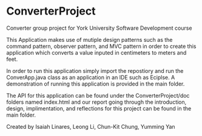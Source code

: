 # ConverterProject
Converter group project for York University Software Development course

This Application makes use of mutiple design patterns such as the command pattern, observer pattern, and MVC pattern in order to create
this application which converts a value inputed in centimeters to meters and feet.

In order to run this application simply import the repostiory and run the ConverApp.java class as an application in an IDE such as
Eciplse. A demonstration of running this application is provided in the main folder.

The API for this application can be found under the ConverterProject/doc folders named index.html and our report going through the introduction, design, implimentation, and reflections for this project can be found in the main folder.

Created by Isaiah Linares, Leong Li, Chun-Kit Chung, Yumming Yan

